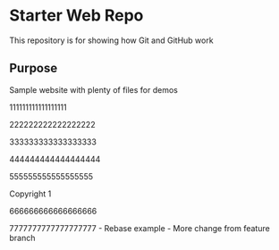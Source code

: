 # Starter Web Repo

This repository is for showing how Git and GitHub work

## Purpose

Sample website with plenty of files for demos


111111111111111111

222222222222222222

333333333333333333

444444444444444444

555555555555555555

Copyright 1

666666666666666666

7777777777777777777 - Rebase example - More change from feature branch
